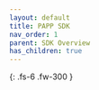 ```yaml
---
layout: default
title: PAPP SDK
nav_order: 1
parent: SDK Overview
has_children: true
---
```


{: .fs-6 .fw-300 }